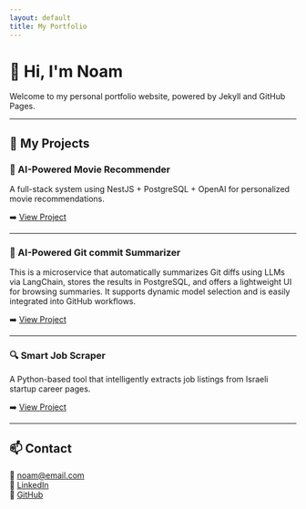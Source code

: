 ```yaml
---
layout: default
title: My Portfolio
---
```


# 👋 Hi, I'm Noam

Welcome to my personal portfolio website, powered by Jekyll and GitHub Pages.

---

## 💼 My Projects

### 🧠 AI-Powered Movie Recommender
A full-stack system using NestJS + PostgreSQL + OpenAI for personalized movie recommendations.

➡️ [View Project](https://github.com/noamst/MovieWebsite)

---
### 🧠 AI-Powered Git commit Summarizer
This is a microservice that automatically summarizes Git diffs using LLMs via LangChain, stores the results in PostgreSQL, and offers a lightweight UI for browsing summaries. It supports dynamic model selection and is easily integrated into GitHub workflows.

➡️ [View Project](https://github.com/noamst/GitChangeSummary)

---
### 🔍 Smart Job Scraper
A Python-based tool that intelligently extracts job listings from Israeli startup career pages.

➡️ [View Project](https://github.com/noamst/job_scraper)

---

## 📫 Contact

📧 noam@email.com  
💼 [LinkedIn](www.linkedin.com/in/noam-stopler-90475823a)  
🐙 [GitHub](https://github.com/noamst)
